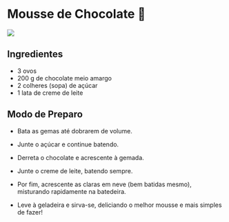 # Mousse de Chocolate 🍫

<img src="https://img.itdg.com.br/tdg/images/recipes/000/002/513/149643/149643_original.jpg?mode=crop&width=710&height=400">

## Ingredientes
- 3 ovos
- 200 g de chocolate meio amargo
- 2 colheres (sopa) de açúcar
- 1 lata de creme de leite

## Modo de Preparo

- Bata as gemas até dobrarem de volume.

- Junte o açúcar e continue batendo.

- Derreta o chocolate e acrescente à gemada.

- Junte o creme de leite, batendo sempre.

- Por fim, acrescente as claras em neve (bem batidas mesmo), misturando rapidamente na batedeira.

- Leve à geladeira e sirva-se, deliciando o melhor mousse e mais simples de fazer!